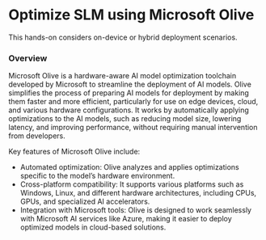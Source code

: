 # Optimize SLM using Microsoft Olive

This hands-on considers on-device or hybrid deployment scenarios.

### Overview

Microsoft Olive is a hardware-aware AI model optimization toolchain developed by Microsoft to streamline the deployment of AI models. Olive simplifies the process of preparing AI models for deployment by making them faster and more efficient, particularly for use on edge devices, cloud, and various hardware configurations. It works by automatically applying optimizations to the AI models, such as reducing model size, lowering latency, and improving performance, without requiring manual intervention from developers.

Key features of Microsoft Olive include:

- Automated optimization: Olive analyzes and applies optimizations specific to the model’s hardware environment.
- Cross-platform compatibility: It supports various platforms such as Windows, Linux, and different hardware architectures, including CPUs, GPUs, and specialized AI accelerators.
- Integration with Microsoft tools: Olive is designed to work seamlessly with Microsoft AI services like Azure, making it easier to deploy optimized models in cloud-based solutions.
